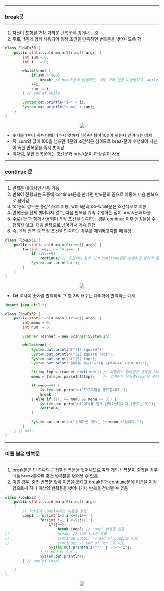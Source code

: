 -----
### break문
-----
1. 자신이 포함된 가장 가까운 반복문을 벗어나는 것
2. 주로, if문과 함께 사용되어 특정 조건을 만족하면 반복문을 벗어나도록 함
```java
class FlowEx30 {
	public static void main(String[] args) { 
		int sum = 0;
		int i   = 0;

		while(true) {
			if(sum > 100)
				break; // break문이 실행되면, 해당 아래 문장 미실행하고, while문을 완전히 벗어나게 됨
			++i;
			sum += i;
		} // end of while

		System.out.println("i=" + i);
		System.out.println("sum=" + sum);
	}   
}
```
<div align="center">
<img src="https://github.com/sooyounghan/Java/assets/34672301/e6b314de-c12f-400c-a58f-7b4426265046">
</div>

  - 숫자를 1부터 계속 더해 나가서 몇까지 더하면 합이 100이 되는지 알아내는 예제
  - 즉, sum의 값이 100을 넘으면 if문의 조건식은 참이므로 break문이 수행되어 자신이 속한 반복문을 즉시 벗어남
  - 이처럼, 무한 반복문에는 조건문과 break문이 하상 같이 사용

-----
### continue 문
-----
1. 반복문 내에서만 사용 가능
2. 반복이 진행되는 도중에 continue문을 만나면 반복문의 끝으로 이동해 다음 반복으로 넘어감
3. for문의 경우는 증감식으로 이동, while문과 do-while문은 조건식으로 이동
4. 반복문을 전체 벗어나지 않고, 다음 반복을 계속 수행하는 점이 break문과 다름
5. 주로 if문과 함께 사용되며 특정 조건을 만족하는 경우 continue 이후 문장들을 수행하지 않고, 다음 반복으로 넘어가서 계속 진행
6. 즉, 전체 반복 중 특정 조건을 만족하는 경우를 제외하고자할 때 유용
```java
class FlowEx31 {
	public static void main(String[] args) {
		for(int i=0;i <= 10;i++) {
			if (i%3==0)
				continue; // 조건식이 참이 되어 conitnue문을 수행하면 블럭의 끝으로 이동하나 break문과 달리 반복문을 벗어나지 않음
			System.out.println(i);
		}
	}
}
```
<div align="center">
<img src="https://github.com/sooyounghan/Java/assets/34672301/e9beeadd-aa1c-4955-b0e0-a5a419b9fd24">
</div>

  - 1과 10사이 숫자를 출력하되 그 중 3의 배수는 제외하여 출력하는 예제

```java
import java.util.*;

class FlowEx32 {
	public static void main(String[] args) { 
		int menu = 0;
		int num  = 0;

		Scanner scanner = new Scanner(System.in);

		while(true) {
			System.out.println("(1) square");
			System.out.println("(2) square root");
			System.out.println("(3) log");
			System.out.print("원하는 메뉴(1~3)을 선택하세요.(종료:0)>");

			String tmp = scanner.nextLine(); // 화면에서 입력받은 내용을 tmp에 저장
			menu = Integer.parseInt(tmp);    // 입력받은 문자열(tmp)을 숫자로 변환

			if(menu==0) {
				System.out.println("프로그램을 종료합니다.");
				break;
			} else if (!(1 <= menu && menu <= 3)) {
				System.out.println("메뉴를 잘못 선택하셨습니다.(종료는 0)");
				continue;		
			}
			
			System.out.println("선택하신 메뉴는 "+ menu +"입니다.");
		}
	} // main
}
```

-----
### 이름 붙은 반복문
-----
1. break문은 단 하나의 근접한 반복문을 벗어나므로 여러 개의 반복문이 중첩된 경우에는 break문으로 중첩 반복문을 벗어날 수 없음
2. 이럴 경우, 중첩 반복문 앞에 이름을 붙이고 break문과 contiune문에 이름을 지정함으로써 하나 이상의 반복문을 벗어나거나 반복을 건너뛸 수 있음
```java
class FlowEx33 {
	public static void main(String[] args)
	{
        // for문에 Loop1이라는 이름을 붙임.
		Loop1 : for(int i=2;i <=9;i++) {	
				for(int j=1;j <=9;j++) {
					if(j==5)
						break Loop1; // Loop1 반복문 탈출
//						break; // 내부 for문 탈출
//						continue Loop1; // end of Loop1로 이동
//						continue; // end of for i로 이동
					System.out.println(i+"*"+ j +"="+ i*j);
				} // end of for i
				System.out.println();
		} // end of Loop1

	}
}
```
<div align="center">
<img src="https://github.com/sooyounghan/Java/assets/34672301/58ebf633-372f-4ef4-8369-f6fb64fb4f97">
</div>
